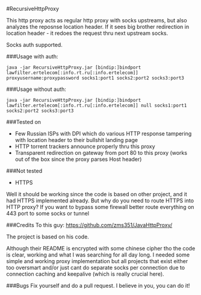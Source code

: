 #RecursiveHttpProxy

This http proxy acts as regular http proxy with socks upstreams, but also analyzes the reposnse location header.
If it sees big brother redirection in location header - it redoes the request thru next upstream socks.

Socks auth supported.

###Usage with auth:
````
java -jar RecursiveHttpProxy.jar [bindip:]bindport lawfilter.ertelecom[:info.rt.ru[:info.ertelecom]] proxyusername:proxypassword socks1:port1 socks2:port2 socks3:port3
````

###Usage without auth:
```
java -jar RecursiveHttpProxy.jar [bindip:]bindport lawfilter.ertelecom[:info.rt.ru[:info.ertelecom]] null socks1:port1 socks2:port2 socks3:port3
```

###Tested on
* Few Russian ISPs with DPI which do various HTTP response tampering with location header to their bullshit landing page
* HTTP torrent trackers announce properly thru this proxy
* Transparent redirection on gateway from port 80 to this proxy (works out of the box since the proxy parses Host header)

###Not tested
* HTTPS

Well it should be working since the code is based on other project, and it had HTTPS implemented already. But why do you need to route HTTPS into HTTP proxy? If you want to bypass some firewall better route everything on 443 port to some socks or tunnel

###Credits
To this guy:
https://github.com/zms351/JavaHttpProxy/

The project is based on his code.

Although their README is encrypted with some chinese cipher tho the code is clear, working and what I was searching for all day long. I needed some simple and working proxy implementation but all projects that exist either too oversmart and/or just cant do separate socks per connection due to connection caching and keepalive (which is really crucial here).

###Bugs
Fix yourself and do a pull request. I believe in you, you can do it!